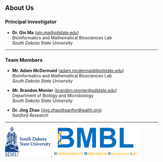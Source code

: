 ## About Us

### Principal Investigator
* **Dr. Qin Ma** ([qin.ma@sdstate.edu](mailto:qin.ma@sdstate.edu))  
	Bioinformatics and Mathematical Biosciences Lab  
  *South Dakota State University*

- - -

### Team Members
* **Mr. Adam McDermaid** ([adam.mcdermaid@sdstate.edu](mailto:adam.mcdermaid@sdstate.edu))  
  Bioinformatics and Mathematical Biosciences Lab  
  *South Dakota State University*

* **Mr. Brandon Monier** ([brandon.monier@sdstate.edu](mailto:brandon.monier@sdstate.edu))  
  Department of Biology and Microbiology  
  *South Dakota State University*

* **Dr. Jing Zhao** ([jing.zhao@sanfordhealth.org](mailto:jing.zhao@SanfordHealth.org))  
  *Sanford Research*

- - -

<p float="left">
	<a href="https://www.sdstate.edu/">
  <img src="../vignettes/img/logo-sdsu.png" style="height:98px;">
	</a>
	<a href="https://www.sdstate.edu/agronomy-horticulture-plant-science/bioinformatics-and-mathematical-biosciences-lab">
  <img src="../vignettes/img/logo-bmbl.png">
	</a>
</p>


